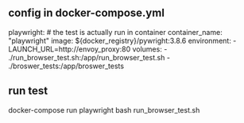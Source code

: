 ## config in docker-compose.yml

  playwright:
    # the test is actually run in container
    container_name: "playwright"
    image: ${docker_registry}/pywright:3.8.6
    environment:
      - LAUNCH_URL=http://envoy_proxy:80
    volumes:
     - ./run_browser_test.sh:/app/run_browser_test.sh
     - ./broswer_tests:/app/broswer_tests

## run test
docker-compose run playwright bash run_browser_test.sh

